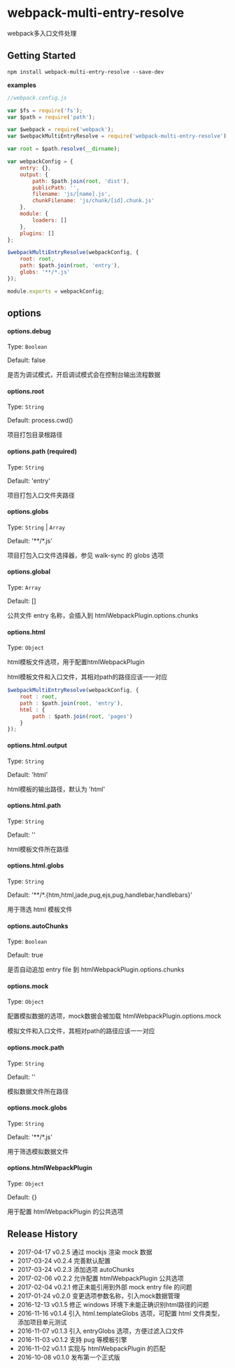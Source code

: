 # webpack-multi-entry-resolve
webpack多入口文件处理

## Getting Started

```shell
npm install webpack-multi-entry-resolve --save-dev
```

__examples__

```js
//webpack.config.js

var $fs = require('fs');
var $path = require('path');

var $webpack = require('webpack');
var $webpackMultiEntryResolve = require('webpack-multi-entry-resolve');

var root = $path.resolve(__dirname);

var webpackConfig = {
	entry: {},
	output: {
		path: $path.join(root, 'dist'),
		publicPath: '',
		filename: 'js/[name].js',
		chunkFilename: 'js/chunk/[id].chunk.js'
	},
	module: {
		loaders: []
	},
	plugins: []
};

$webpackMultiEntryResolve(webpackConfig, {
	root: root,
	path: $path.join(root, 'entry'),
	globs: '**/*.js'
});

module.exports = webpackConfig;

```

## options

#### options.debug

Type: `Boolean`

Default: false

是否为调试模式，开启调试模式会在控制台输出流程数据

#### options.root

Type: `String`

Default: process.cwd()

项目打包目录根路径

#### options.path (__required__)

Type: `String`

Default: 'entry'

项目打包入口文件夹路径

#### options.globs

Type: `String` | `Array`

Default: '**/*.js'

项目打包入口文件选择器，参见 walk-sync 的 globs 选项

#### options.global

Type: `Array`

Default: []

公共文件 entry 名称，会插入到 htmlWebpackPlugin.options.chunks

#### options.html

Type: `Object`

html模板文件选项，用于配置htmlWebpackPlugin

html模板文件和入口文件，其相对path的路径应该一一对应

```js
$webpackMultiEntryResolve(webpackConfig, {
	root : root,
	path : $path.join(root, 'entry'),
	html : {
		path : $path.join(root, 'pages')
	}
});
```

#### options.html.output

Type: `String`

Default: 'html'

html模板的输出路径，默认为 'html'

#### options.html.path

Type: `String`

Default: ''

html模板文件所在路径

#### options.html.globs

Type: `String`

Default: '**/*.{htm,html,jade,pug,ejs,pug,handlebar,handlebars}'

用于筛选 html 模板文件

#### options.autoChunks

Type: `Boolean`

Default: true

是否自动追加 entry file 到 htmlWebpackPlugin.options.chunks

#### options.mock

Type: `Object`

配置模拟数据的选项，mock数据会被加载 htmlWebpackPlugin.options.mock

模拟文件和入口文件，其相对path的路径应该一一对应

#### options.mock.path

Type: `String`

Default: ''

模拟数据文件所在路径

#### options.mock.globs

Type: `String`

Default: '**/*.js'

用于筛选模拟数据文件

#### options.htmlWebpackPlugin

Type: `Object`

Default: {}

用于配置 htmlWebpackPlugin 的公共选项

## Release History

 * 2017-04-17 v0.2.5 通过 mockjs 渲染 mock 数据
 * 2017-03-24 v0.2.4 完善默认配置
 * 2017-03-24 v0.2.3 添加选项 autoChunks
 * 2017-02-06 v0.2.2 允许配置 htmlWebpackPlugin 公共选项
 * 2017-02-04 v0.2.1 修正未能引用到外部 mock entry file 的问题
 * 2017-01-24 v0.2.0 变更选项参数名称，引入mock数据管理
 * 2016-12-13 v0.1.5 修正 windows 环境下未能正确识别html路径的问题
 * 2016-11-16 v0.1.4 引入 html.templateGlobs 选项，可配置 html 文件类型，添加项目单元测试
 * 2016-11-07 v0.1.3 引入 entryGlobs 选项，方便过滤入口文件
 * 2016-11-03 v0.1.2 支持 pug 等模板引擎
 * 2016-11-02 v0.1.1 实现与 htmlWebpackPlugin 的匹配
 * 2016-10-08 v0.1.0 发布第一个正式版



